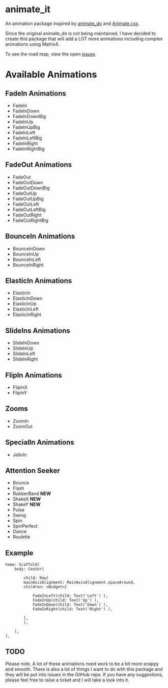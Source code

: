 # animate_it

An animation package inspired by [animate_do](https://github.com/Klerith/animate_do_package) and [Animate.css](https://daneden.github.io/animate.css/).

Since the original animate_do is not being maintained, I have decided to create this package that will add a LOT more animations including complex animations using Matrix4.

To see the road map, view the open [issues](https://github.com/LukeMoody01/animate_it/issues)

# Available **Animations**

## FadeIn Animations

- FadeIn
- FadeInDown
- FadeInDownBig
- FadeInUp
- FadeInUpBig
- FadeInLeft
- FadeInLeftBig
- FadeInRight
- FadeInRightBig

## FadeOut Animations

- FadeOut
- FadeOutDown
- FadeOutDownBig
- FadeOutUp
- FadeOutUpBig
- FadeOutLeft
- FadeOutLeftBig
- FadeOutRight
- FadeOutRightBig

## BounceIn Animations

- BounceInDown
- BounceInUp
- BounceInLeft
- BounceInRight

## ElasticIn Animations

- ElasticIn
- ElasticInDown
- ElasticInUp
- ElasticInLeft
- ElasticInRight

## SlideIns Animations

- SlideInDown
- SlideInUp
- SlideInLeft
- SlideInRight

## FlipIn Animations

- FlipInX
- FlipInY

## Zooms

- ZoomIn
- ZoomOut

## SpecialIn Animations

- JelloIn

## Attention Seeker

- Bounce
- Flash
- RubberBand **NEW**
- ShakeX **NEW**
- ShakeY **NEW**
- Pulse
- Swing
- Spin
- SpinPerfect
- Dance
- Roulette

## Example

```
home: Scaffold(
    body: Center(

        child: Row(
        mainAxisAlignment: MainAxisAlignment.spaceAround,
        children: <Widget>[

            FadeInLeft(child: Text('Left') ),
            FadeInUp(child: Text('Up') ),
            FadeInDown(child: Text('Down') ),
            FadeInRight(child: Text('Right') ),

        ],
        ),

    ),
),

```

## TODO

Please note, A lot of these animations need work to be a bit more snappy and smooth.
There is also a lot of things I want to do with this package and they will be put into issues in the GitHub repo.
If you have any suggestions, please feel free to raise a ticket and I will take a look into it.
